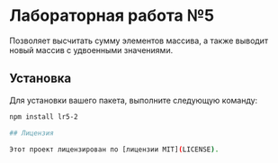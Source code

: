 # Лабораторная работа №5

Позволяет высчитать сумму элементов массива, а также выводит новый массив с удвоенными значениями.

## Установка

Для установки вашего пакета, выполните следующую команду:

```bash
npm install lr5-2

## Лицензия

Этот проект лицензирован по [лицензии MIT](LICENSE).